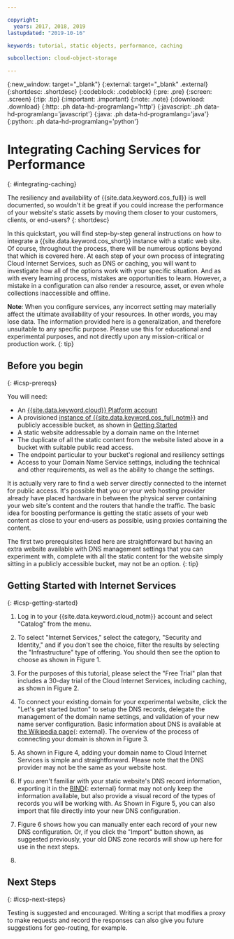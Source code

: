 ```yaml
---

copyright:
  years: 2017, 2018, 2019
lastupdated: "2019-10-16"

keywords: tutorial, static objects, performance, caching

subcollection: cloud-object-storage

---
```

{:new_window: target="_blank"}
{:external: target="_blank" .external}
{:shortdesc: .shortdesc}
{:codeblock: .codeblock}
{:pre: .pre}
{:screen: .screen}
{:tip: .tip}
{:important: .important}
{:note: .note}
{:download: .download} 
{:http: .ph data-hd-programlang='http'} 
{:javascript: .ph data-hd-programlang='javascript'} 
{:java: .ph data-hd-programlang='java'} 
{:python: .ph data-hd-programlang='python'}

# Integrating Caching Services for Performance 
{: #integrating-caching}

The resiliency and availability of {{site.data.keyword.cos_full}} is well documented, so wouldn't it be great if you could increase the performance of your website's static assets by moving them closer to your customers, clients, or end-users? 
{: shortdesc}

In this quickstart, you will find step-by-step general instructions on how to integrate a {{site.data.keyword.cos_short}} instance with a static web site. Of course, throughout the process, there will be numerous options beyond that which is covered here. At each step of your own process of integrating Cloud Internet Services, such as DNS or caching, you will want to investigate how all of the options work with your specific situation. And as with every learning process, mistakes are opportunities to learn. However, a mistake in a configuration can also render a resource, asset, or even whole collections inaccessible and offline.

**Note**: When you configure services, any incorrect setting may materially affect the ultimate availability of your resources. In other words, you may lose data. The information provided here is a generalization, and therefore unsuitable to any specific purpose. Please use this for educational and experimental purposes, and not directly upon any mission-critical or production work.
{: tip}

## Before you begin
{: #icsp-prereqs}

You will need:

* An [{{site.data.keyword.cloud}} Platform account](https://cloud.ibm.com/login)
* A provisioned [instance of {{site.data.keyword.cos_full_notm}}](/docs/services/cloud-object-storage/basics?topic=cloud-object-storage-provision) and publicly accessible bucket, as shown in [Getting Started](/docs/cloud-object-storage?topic=cloud-object-storage-getting-started)
* A static website addressable by a domain name on the Internet
* The duplicate of all the static content from the website listed above in a bucket with suitable public read access.
* The endpoint particular to your bucket's regional and resiliency settings
* Access to your Domain Name Service settings, including the technical and other requirements, as well as the ability to change the settings.

It is actually very rare to find a web server directly connected to the internet for public access. It's possible that you or your web hosting provider already have placed hardware in between the physical server containing your web site's content and the routers that handle the traffic. The basic idea for boosting performance is getting the static assets of your web content as close to your end-users as possible, using proxies containing the content.

The first two prerequisites listed here are straightforward but having an extra website available with DNS management settings that you can experiment with, complete with all the static content for the website simply sitting in a publicly accessible bucket, may not be an option. 
{: tip}

## Getting Started with Internet Services
{: #icsp-getting-started} 

1. Log in to your {{site.data.keyword.cloud_notm}} account and select "Catalog" from the menu.

2. To select "Internet Services," select the category, "Security and Identity," and if you don't see the choice, filter the results by selecting the "Infrastructure" type of offering. You should then see the option to choose as shown in Figure 1.

3. For the purposes of this tutorial, please select the "Free Trial" plan that includes a 30-day trial of the Cloud Internet Services, including caching, as shown in Figure 2.

4. To connect your existing domain for your experimental website, click the "Let's get started button" to setup the DNS records, delegate the management of the domain name settings, and validation of your new name server configuration. Basic information about DNS is available at [the Wikipedia page](https://en.wikipedia.org/wiki/Domain_Name_System){: external}. The overview of the process of connecting your domain is shown in Figure 3.

5. As shown in Figure 4, adding your domain name to Cloud Internet Services is simple and straightforward. Please note that the DNS provider may not be the same as your website host.

6. If you aren't familiar with your static website's DNS record information, exporting it in the [BIND](https://help.dyn.com/how-to-format-a-zone-file/){: external} format may not only keep the information available, but also provide a visual record of the types of records you will be working with. As Shown in Figure 5, you can also import that file directly into your new DNS configuration.

7. Figure 6 shows how you can manually enter each record of your new DNS configuration. Or, if you click the "Import" button shown, as suggested previously, your old DNS zone records will show up here for use in the next steps.

8. 


















## Next Steps
{: #icsp-next-steps}

Testing is suggested and encouraged. Writing a script that modifies a proxy to make requests and record the responses can also give you future suggestions for geo-routing, for example.  